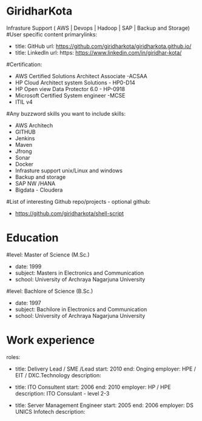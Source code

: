 # GiridharKota
Infrasture Support ( AWS | Devops | Hadoop | SAP | Backup and Storage)
#User specific content
primarylinks:
 - title: GitHub
   url: https://github.com/giridharkota/giridharkota.github.io/
 - title: LinkedIn
   url: https: https://www.linkedin.com/in/giridhar-kota/
   
#Certification:
  -	AWS Certified Solutions Architect Associate -ACSAA
  - HP Cloud Architect system Solutions - HP0-D14 
  - HP Open view Data Protector 6.0 - HP-0918 
  - Microsoft Certified System engineer -MCSE
  - ITIL v4

#Any buzzword skills you want to include
skills:
 - AWS Architech
 - GITHUB
 - Jenkins
 - Maven
 - Jfrong
 - Sonar
 - Docker
 - Infrasture support unix/Linux and windows
 - Backup and storage
 - SAP NW /HANA
 - Bigdata - Cloudera
 
#List of interesting Github repo/projects - optional
github:
 - https://github.com/giridharkota/shell-script
 
# Education
 #level: Master of Science (M.Sc.)
 - date: 1999
 - subject: Masters in Electronics and Communication 
 - school: University of Archraya Nagarjuna University
   
 #level: Bachlore of Science (B.Sc.)
 - date: 1997
 - subject: Bachilore in Electronics and Communication 
 - school: University of Archraya Nagarjuna University

# Work experience
roles:
 - title: Delivery Lead / SME /Lead
   start: 2010
   end: Onging 
   employer: HPE / EIT / DXC.Technology
   description:	 
   
 - title: ITO Consultent
   start: 2006
   end: 2010
   employer: HP / HPE
   description: ITO Consulant - level 2-3
   
 - title: Server Management Engineer
   start: 2005
   end: 2006
   employer: DS UNICS Infotech
   description: 
